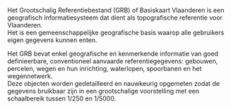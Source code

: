 Het Grootschalig Referentiebestand (GRB) of Basiskaart Vlaanderen is een geografisch informatiesysteem dat dient als topografische referentie voor Vlaanderen.  
Het is een gemeenschappelijke geografische basis waarop alle gebruikers eigen gegevens kunnen enten.  

Het GRB bevat enkel geografische en kenmerkende informatie van goed definieerbare, conventioneel aanvaarde referentiegegevens: gebouwen, percelen, wegen en hun inrichting, 
waterlopen, spoorbanen en het wegennetwerk.  
Deze objecten worden gedetailleerd en nauwkeurig opgemeten zodat de gegevens bruikbaar zijn in een grootschalige voorstelling met een schaalbereik tussen 1/250 en 1/5000. 

